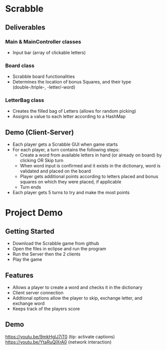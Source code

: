 # Scrabble
## Deliverables
### Main & MainController classes
- Input bar (array of clickable letters)
### Board class
- Scrabble board functionalities
- Determines the location of bonus Squares, and their type (double-/triple-, -letter/-word)
### LetterBag class
- Creates the filled bag of Letters (allows for random picking)
- Assigns a value to each letter according to a HashMap

## Demo (Client-Server)
- Each player gets a Scrabble GUI when game starts
- For each player, a turn contains the following steps:
  - Create a word from available letters in hand (or already on board) by clicking OR Skip turn
  - When word input is confirmed and it exists in the dictionary, word is validated and placed on the board
  - Player gets additional points according to letters placed and bonus squares on which they were placed, if applicable
  - Turn ends
- Each player gets 5 turns to try and make the most points


# Project Demo 
## Getting Started 
- Download the Scrabble game from github 
- Open the files in eclipse and run the program 
- Run the Server then the 2 clients 
- Play the game 

## Features 
- Allows a player to create a word and checks it in the dictionary 
- Client server connection 
- Addtional options allow the player to skip, exchange letter, and exchange word
- Keeps track of the players score 

## Demo 
https://youtu.be/9mkHglJ7iT0  (tip: activate captions)
https://youtu.be/YtaRuQlXrA0 (network interaction)
